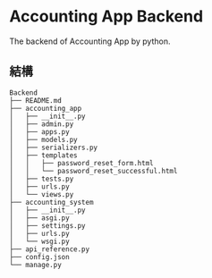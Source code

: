 # Accounting App Backend

 The backend of Accounting App by python.

## 結構
```
Backend
├── README.md
├── accounting_app
│   ├── __init__.py
│   ├── admin.py
│   ├── apps.py
│   ├── models.py
│   ├── serializers.py
│   ├── templates
│   │   ├── password_reset_form.html
│   │   └── password_reset_successful.html
│   ├── tests.py
│   ├── urls.py
│   └── views.py
├── accounting_system
│   ├── __init__.py
│   ├── asgi.py
│   ├── settings.py
│   ├── urls.py
│   └── wsgi.py
├── api_reference.py
├── config.json
└── manage.py
```
